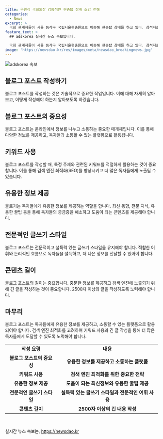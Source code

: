 ```yaml
---
title: 우원식 국회의장 감동적인 현충탑 참배 소감 전해
categories:
  - News
excerpt: >
  국회 관계자들이 서울 동작구 국립서울현충원으로 이동해 현충탑 참배를 하고 있다. 참석자로는 우원식 국회의장, 주호영 국회부의장, 정당 원내대표, 상임위·상설특위 위원장 등이 있다.
feature_text: >
  ## adskorea 실시간 뉴스 속보입니다.

  국회 관계자들이 서울 동작구 국립서울현충원으로 이동해 현충탑 참배를 하고 있다. 참석자로는 우원식 국회의장, 주호영 국회부의장, 정당 원내대표, 상임위·상설특위 위원장 등이 있다.
image: 'https://newsdao.kr/res/images/meta/newsdao_breakingnews.jpg'
---
```


<p><img src="https://newsdao.kr/res/images/meta/newsdao_breakingnews.jpg" alt="adskorea 속보" /></p>

<h2 data-ke-size="size26">블로그 포스트 작성하기</h2>

<p data-ke-size="size16">블로그 포스트를 작성하는 것은 기술적으로 중요한 작업입니다. 이에 대해 자세히 알아보고, 어떻게 작성해야 하는지 알아보도록 하겠습니다.</p>

<h2 data-ke-size="size26">블로그 포스트의 중요성</h2>

<p data-ke-size="size16">블로그 포스트는 온라인에서 정보를 나누고 소통하는 중요한 매개체입니다. 이를 통해 다양한 정보를 제공하고, 독자들과 소통할 수 있는 플랫폼으로 활용됩니다.</p>

<h2 data-ke-size="size26">키워드 사용</h2>

<p data-ke-size="size16">블로그 포스트를 작성할 때, 특정 주제와 관련된 키워드를 적절하게 활용하는 것이 중요합니다. 이를 통해 검색 엔진 최적화(SEO)를 향상시키고 더 많은 독자들에게 노출될 수 있습니다.</p>

<h2 data-ke-size="size26">유용한 정보 제공</h2>

<p data-ke-size="size16">블로거는 독자들에게 유용한 정보를 제공하는 역할을 합니다. 최신 동향, 전문 지식, 유용한 꿀팁 등을 통해 독자들의 궁금증을 해소하고 도움이 되는 콘텐츠를 제공해야 합니다.</p>

<h2 data-ke-size="size26">전문적인 글쓰기 스타일</h2>

<p data-ke-size="size16">블로그 포스트는 전문적이고 설득력 있는 글쓰기 스타일을 유지해야 합니다. 적합한 어휘와 논리적인 흐름으로 독자들을 설득하고, 더 나은 정보를 전달할 수 있어야 합니다.</p>

<h2 data-ke-size="size26">콘텐츠 길이</h2>

<p data-ke-size="size16">블로그 포스트의 길이는 중요합니다. 충분한 정보를 제공하고 검색 엔진에 노출되기 위해 긴 글을 작성하는 것이 중요합니다. 2500자 이상의 글을 작성하도록 노력해야 합니다.</p>

<h2 data-ke-size="size26">마무리</h2>

<p data-ke-size="size16">블로그 포스트는 독자들에게 유용한 정보를 제공하고, 소통할 수 있는 플랫폼으로 활용되어야 합니다. 검색 엔진 최적화를 고려하여 키워드 사용과 긴 글 작성을 통해 더 많은 독자들에게 도달할 수 있도록 노력해야 합니다.</p>

<table>
    <tr>
        <td style="text-align: center; height: 17px;"><b>작성 요령</b></td>
        <td style="text-align: center; height: 17px;"><b>내용</b></td>
    </tr>
    <tr>
        <td style="text-align: center; height: 17px;"><b>블로그 포스트의 중요성</b></td>
        <td style="text-align: center; height: 17px;"><b>유용한 정보를 제공하고 소통하는 플랫폼</b></td>
    </tr>
    <tr>
        <td style="text-align: center; height: 17px;"><b>키워드 사용</b></td>
        <td style="text-align: center; height: 17px;"><b>검색 엔진 최적화를 위한 중요한 전략</b></td>
    </tr>
    <tr>
        <td style="text-align: center; height: 17px;"><b>유용한 정보 제공</b></td>
        <td style="text-align: center; height: 17px;"><b>도움이 되는 최신정보와 유용한 꿀팁 제공</b></td>
    </tr>
    <tr>
        <td style="text-align: center; height: 17px;"><b>전문적인 글쓰기 스타일</b></td>
        <td style="text-align: center; height: 17px;"><b>설득력 있는 글쓰기 스타일과 전문적인 어휘 사용</b></td>
    </tr>
    <tr>
        <td style="text-align: center; height: 17px;"><b>콘텐츠 길이</b></td>
        <td style="text-align: center; height: 17px;"><b>2500자 이상의 긴 내용 작성</b></td>
    </tr>
</table>

<p data-ke-size="size16">&nbsp;</p>
실시간 뉴스 속보는, <a href="https://newsdao.kr" rel="dofollow">https://newsdao.kr</a>


